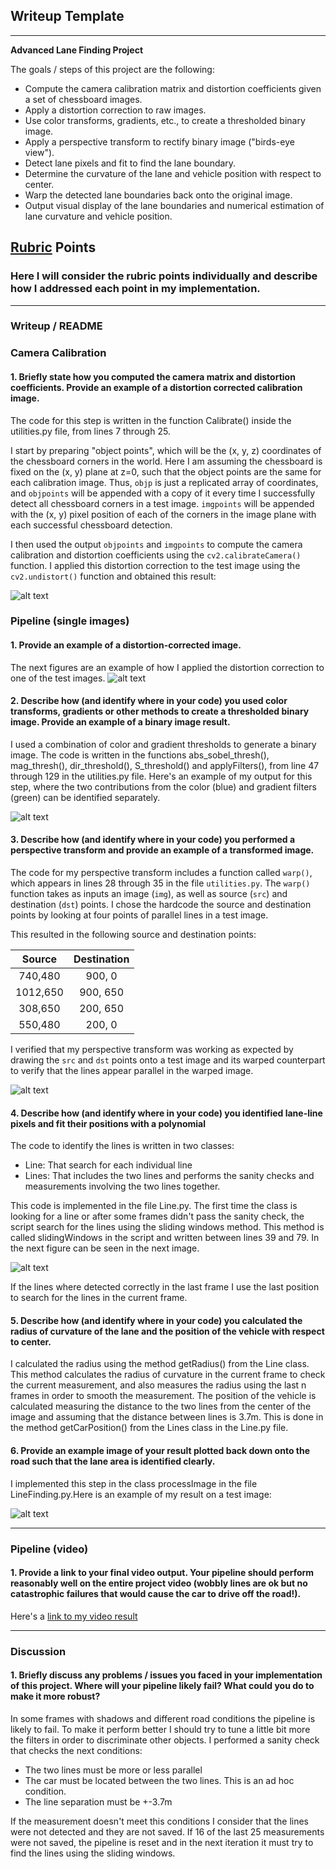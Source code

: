 ## Writeup Template

---

**Advanced Lane Finding Project**

The goals / steps of this project are the following:

* Compute the camera calibration matrix and distortion coefficients given a set of chessboard images.
* Apply a distortion correction to raw images.
* Use color transforms, gradients, etc., to create a thresholded binary image.
* Apply a perspective transform to rectify binary image ("birds-eye view").
* Detect lane pixels and fit to find the lane boundary.
* Determine the curvature of the lane and vehicle position with respect to center.
* Warp the detected lane boundaries back onto the original image.
* Output visual display of the lane boundaries and numerical estimation of lane curvature and vehicle position.

[//]: # (Image References)

[image1]: ./output_images/chess.jpg "Comparison between the original and undistorted images"
[image2]: ./output_images/testUndistort.jpg "Road Transformed"
[image3]: ./output_images/testFilters.jpg "Filters and color example"
[image4]: ./output_images/warp.jpg "Warp example"
[image5]: ./output_images/slidingWindows.png "Sliding windows example"
[image6]: ./output_images/RadiusAndPosition.png "Radius and position of the car"
[video1]: ./projectlines_output.mp4 "Video"

## [Rubric](https://review.udacity.com/#!/rubrics/571/view) Points

### Here I will consider the rubric points individually and describe how I addressed each point in my implementation.  

---

### Writeup / README

### Camera Calibration

#### 1. Briefly state how you computed the camera matrix and distortion coefficients. Provide an example of a distortion corrected calibration image.

The code for this step is written in the function Calibrate() inside the utilities.py file, from lines 7 through 25.

I start by preparing "object points", which will be the (x, y, z) coordinates of the chessboard corners in the world. Here I am assuming the chessboard is fixed on the (x, y) plane at z=0, such that the object points are the same for each calibration image.  Thus, `objp` is just a replicated array of coordinates, and `objpoints` will be appended with a copy of it every time I successfully detect all chessboard corners in a test image.  `imgpoints` will be appended with the (x, y) pixel position of each of the corners in the image plane with each successful chessboard detection.  

I then used the output `objpoints` and `imgpoints` to compute the camera calibration and distortion coefficients using the `cv2.calibrateCamera()` function.  I applied this distortion correction to the test image using the `cv2.undistort()` function and obtained this result: 

![alt text][image1]

### Pipeline (single images)

#### 1. Provide an example of a distortion-corrected image.

The next figures are an example of how I applied the distortion correction to one of the test images.
![alt text][image2]

#### 2. Describe how (and identify where in your code) you used color transforms, gradients or other methods to create a thresholded binary image.  Provide an example of a binary image result.

I used a combination of color and gradient thresholds to generate a binary image. The code is written in the functions abs_sobel_thresh(), mag_thresh(), dir_threshold(), S_threshold() and applyFilters(), from line 47 through 129 in the utilities.py file.  Here's an example of my output for this step, where the two contributions from the color (blue) and gradient filters (green) can be identified separately. 

![alt text][image3]

#### 3. Describe how (and identify where in your code) you performed a perspective transform and provide an example of a transformed image.

The code for my perspective transform includes a function called `warp()`, which appears in lines 28 through 35 in the file `utilities.py`.  The `warp()` function takes as inputs an image (`img`), as well as source (`src`) and destination (`dst`) points.  I chose the hardcode the source and destination points by looking at four points of parallel lines in a test image.

This resulted in the following source and destination points:

| Source        | Destination   | 
|:-------------:|:-------------:| 
| 740,480       | 900, 0        | 
| 1012,650      | 900, 650      |
| 308,650       | 200, 650      |
| 550,480       | 200, 0        |

I verified that my perspective transform was working as expected by drawing the `src` and `dst` points onto a test image and its warped counterpart to verify that the lines appear parallel in the warped image.

![alt text][image4]

#### 4. Describe how (and identify where in your code) you identified lane-line pixels and fit their positions with a polynomial

The code to identify the lines is written in two classes:
 * Line: That search for each individual line
 * Lines: That includes the two lines and performs the sanity checks and measurements involving the two lines together.

This code is implemented in the file Line.py.
The first time the class is looking for a line or after some frames didn't pass the sanity check, the script search for the lines using the sliding windows method. This method is called slidingWindows in the script and written between lines 39 and 79. In the next figure can be seen in the next image.

![alt text][image5]

If the lines where detected correctly in the last frame I use the last position to search for the lines in the current frame.

#### 5. Describe how (and identify where in your code) you calculated the radius of curvature of the lane and the position of the vehicle with respect to center.

I calculated the radius using the method getRadius() from the Line class. This method calculates the radius of curvature in the current frame to check the current measurement, and also measures the radius using the last n frames in order to smooth the measurement.
The position of the vehicle is calculated measuring the distance to the two lines from the center of the image and assuming that the distance between lines is 3.7m. This is done in the method getCarPosition() from the Lines class in the Line.py file.


#### 6. Provide an example image of your result plotted back down onto the road such that the lane area is identified clearly.

I implemented this step in the class processImage in the file LineFinding.py.Here is an example of my result on a test image:

![alt text][image6]

---

### Pipeline (video)

#### 1. Provide a link to your final video output.  Your pipeline should perform reasonably well on the entire project video (wobbly lines are ok but no catastrophic failures that would cause the car to drive off the road!).

Here's a [link to my video result](./project_video.mp4)

---

### Discussion

#### 1. Briefly discuss any problems / issues you faced in your implementation of this project.  Where will your pipeline likely fail?  What could you do to make it more robust?

In some frames with shadows and different road conditions the pipeline is likely to fail. To make it perform better I should try to tune a little bit more the filters in order to discriminate other objects.
I performed a sanity check that checks the next conditions:
 * The two lines must be more or less parallel
 * The car must be located between the two lines. This is an ad hoc condition.
 * The line separation must be +-3.7m

If the measurement doesn't meet this conditions I consider that the lines were not detected and they are not saved. If 16 of the last 25 measurements were not saved, the pipeline is reset and in the next iteration it must try to find the lines using the sliding windows.

